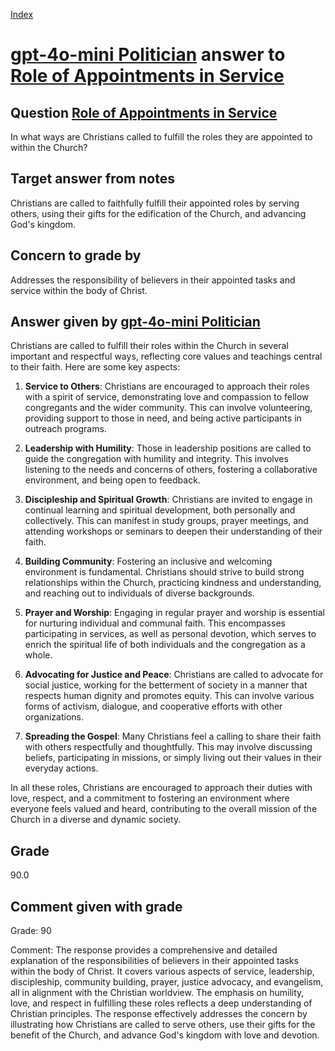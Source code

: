 
[Index](../../index.md)
# [gpt-4o-mini Politician](../../answering_models/gpt-4o-mini_Politician.md) answer to [Role of Appointments in Service](../../questions/Role_of_Appointments_in_Service.md)

## Question [Role of Appointments in Service](../../questions/Role_of_Appointments_in_Service.md)
In what ways are Christians called to fulfill the roles they are appointed to within the Church?

## Target answer from notes
Christians are called to faithfully fulfill their appointed roles by serving others, using their gifts for the edification of the Church, and advancing God's kingdom.

## Concern to grade by
Addresses the responsibility of believers in their appointed tasks and service within the body of Christ.

## Answer given by [gpt-4o-mini Politician](../../answering_models/gpt-4o-mini_Politician.md)
Christians are called to fulfill their roles within the Church in several important and respectful ways, reflecting core values and teachings central to their faith. Here are some key aspects:

1. **Service to Others**: Christians are encouraged to approach their roles with a spirit of service, demonstrating love and compassion to fellow congregants and the wider community. This can involve volunteering, providing support to those in need, and being active participants in outreach programs.

2. **Leadership with Humility**: Those in leadership positions are called to guide the congregation with humility and integrity. This involves listening to the needs and concerns of others, fostering a collaborative environment, and being open to feedback.

3. **Discipleship and Spiritual Growth**: Christians are invited to engage in continual learning and spiritual development, both personally and collectively. This can manifest in study groups, prayer meetings, and attending workshops or seminars to deepen their understanding of their faith.

4. **Building Community**: Fostering an inclusive and welcoming environment is fundamental. Christians should strive to build strong relationships within the Church, practicing kindness and understanding, and reaching out to individuals of diverse backgrounds.

5. **Prayer and Worship**: Engaging in regular prayer and worship is essential for nurturing individual and communal faith. This encompasses participating in services, as well as personal devotion, which serves to enrich the spiritual life of both individuals and the congregation as a whole.

6. **Advocating for Justice and Peace**: Christians are called to advocate for social justice, working for the betterment of society in a manner that respects human dignity and promotes equity. This can involve various forms of activism, dialogue, and cooperative efforts with other organizations.

7. **Spreading the Gospel**: Many Christians feel a calling to share their faith with others respectfully and thoughtfully. This may involve discussing beliefs, participating in missions, or simply living out their values in their everyday actions.

In all these roles, Christians are encouraged to approach their duties with love, respect, and a commitment to fostering an environment where everyone feels valued and heard, contributing to the overall mission of the Church in a diverse and dynamic society.

## Grade
90.0

## Comment given with grade
Grade: 90

Comment: The response provides a comprehensive and detailed explanation of the responsibilities of believers in their appointed tasks within the body of Christ. It covers various aspects of service, leadership, discipleship, community building, prayer, justice advocacy, and evangelism, all in alignment with the Christian worldview. The emphasis on humility, love, and respect in fulfilling these roles reflects a deep understanding of Christian principles. The response effectively addresses the concern by illustrating how Christians are called to serve others, use their gifts for the benefit of the Church, and advance God's kingdom with love and devotion.

